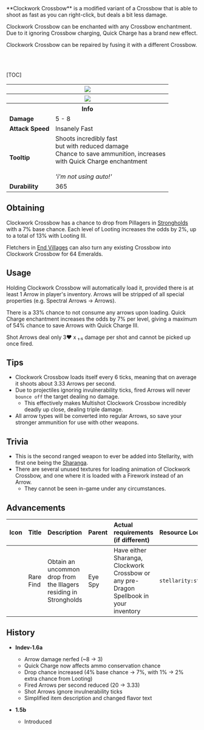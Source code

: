 <div class="result kohara-infobox-grid" markdown>
<div markdown class="kohara-infobox-text">
**Clockwork Crossbow** is a modified variant of a Crossbow that is able to shoot as fast as you can right-click, but deals a bit less damage.

<i class="icon-minecraft icon-minecraft-enchanted-book"></i> Clockwork Crossbow can be enchanted with any Crossbow enchantment. Due to it ignoring Crossbow charging, Quick Charge has a brand new effect.

<i class="icon-minecraft icon-minecraft-anvil"></i> Clockwork Crossbow can be repaired by fusing it with a different <i class="icon-minecraft icon-minecraft-crossbow"></i>Crossbow.

<br><br>

[TOC]

</div>
<div class="kohara-infobox-table">
  <table id="kohara-infobox--item">
	<tr>
		<th colspan="2" class="kohara-infobox--top-image"><img src="../../assets/items/clockwork_crossbow.png"></th>
	</tr>
    <tr>
		<th colspan="2" class="kohara-infobox--top-image"><img src="../../assets/items/clockwork_crossbow_arrow.png"></th>
	</tr>
	<tr>
		<th colspan="2">Info</th>
	</tr>
	<tr>
		<td><b>Damage</b></td>
		<td>5 - 8</td>
	</tr>
	<tr>
		<td><b>Attack Speed</b></td>
		<td>Insanely Fast</td>
	</tr>
	<tr>
		<td><b>Tooltip</b></td>
		<td>
		Shoots incredibly fast
		<br>
		but with reduced damage
		<br>
		Chance to save ammunition, increases
		<br>
		with Quick Charge enchantment
		<br><br>
		<i>'i'm not using auto!'</i></td>
	</tr>
	<tr>
		<td><b>Durability</b></td>
		<td>365</td>
	</tr>
</table>
</div>
</div>

## Obtaining
Clockwork Crossbow has a chance to drop from Pillagers in [Strongholds](../structures/stronghold.md) with a 7% base chance. Each level of Looting increases the odds by 2%, up to a total of 13% with Looting III.

Fletchers in [End Villages](../structures/end_village.md) can also turn any existing Crossbow into Clockwork Crossbow for 64 <i class="icon-minecraft icon-minecraft-emerald"></i>Emeralds.

## Usage
Holding Clockwork Crossbow will automatically load it, provided there is at least 1 Arrow in player's inventory. Arrows will be stripped of all special properties (e.g. Spectral Arrows -> Arrows).

There is a 33% chance to not consume any arrows upon loading. Quick Charge enchantment increases the odds by 7% per level, giving a maximum of 54% chance to save Arrows with Quick Charge III.

Shot Arrows deal only 3:heart: x ₁․₅ damage per shot and cannot be picked up once fired.

## Tips
- Clockwork Crossbow loads itself every 6 ticks, meaning that on average it shoots about 3.33 Arrows per second.
- Due to projectiles ignoring invulnerability ticks, fired Arrows will never `bounce off` the target dealing no damage.
    - This effectively makes Multishot Clockwork Crossbow incredibly deadly up close, dealing triple damage.
- All arrow types will be converted into regular Arrows, so save your stronger ammunition for use with other weapons.

## Trivia
- This is the second ranged weapon to ever be added into Stellarity, with first one being the [Sharanga](sharanga.md).
- There are several unused textures for loading animation of Clockwork Crossbow, and one where it is loaded with a Firework instead of an Arrow.
	- They cannot be seen in-game under any circumstances.

## Advancements
| Icon | Title | Description | Parent | Actual requirements (if different) | Resource Location |
| :--- | :--- | :--- | :--- | :--- | :--- |
| <div class="adv-div"><i class="adv adv-task"></i><i class="icon-adv icon-stellarity icon-stellarity-sharanga"></i></div> | Rare Find | Obtain an uncommon drop from the Illagers residing in Strongholds | Eye Spy | Have either Sharanga, Clockwork Crossbow or any pre-Dragon Spellbook in your inventory | `stellarity:story/drop_rare_illager_loot` |

## History
- **Indev-1.6a**
    - Arrow damage nerfed (~8 -> 3)
    - Quick Charge now affects ammo conservation chance
    - Drop chance increased (4% base chance -> 7%, with 1% -> 2% extra chance from Looting)
    - Fired Arrows per second reduced (20 -> 3.33)
    - Shot Arrows ignore invulnerability ticks
    - Simplified item description and changed flavor text

- **1.5b**
    - Introduced
